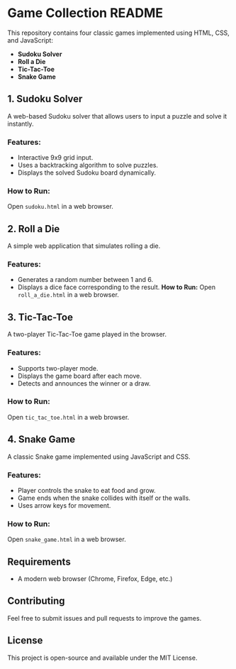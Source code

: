 # Game Collection README

This repository contains four classic games implemented using HTML, CSS, and JavaScript:

- **Sudoku Solver**
- **Roll a Die**
- **Tic-Tac-Toe**
- **Snake Game**

## 1. Sudoku Solver
A web-based Sudoku solver that allows users to input a puzzle and solve it instantly.

### Features:
- Interactive 9x9 grid input.
- Uses a backtracking algorithm to solve puzzles.
- Displays the solved Sudoku board dynamically.

### How to Run:
Open `sudoku.html` in a web browser.

## 2. Roll a Die
A simple web application that simulates rolling a die.

### Features:
- Generates a random number between 1 and 6.
- Displays a dice face corresponding to the result.
 **How to Run:**
Open `roll_a_die.html` in a web browser.

## 3. Tic-Tac-Toe
A two-player Tic-Tac-Toe game played in the browser.

### Features:
- Supports two-player mode.
- Displays the game board after each move.
- Detects and announces the winner or a draw.

### How to Run:
Open `tic_tac_toe.html` in a web browser.

## 4. Snake Game
A classic Snake game implemented using JavaScript and CSS.

### Features:
- Player controls the snake to eat food and grow.
- Game ends when the snake collides with itself or the walls.
- Uses arrow keys for movement.

### How to Run:
Open `snake_game.html` in a web browser.

## Requirements
- A modern web browser (Chrome, Firefox, Edge, etc.)

## Contributing
Feel free to submit issues and pull requests to improve the games.

## License
This project is open-source and available under the MIT License.


